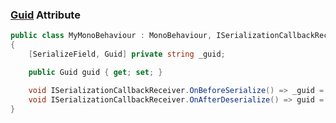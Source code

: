 ### [Guid](https://learn.microsoft.com/en-us/dotnet/api/system.guid) Attribute

```csharp
public class MyMonoBehaviour : MonoBehaviour, ISerializationCallbackReceiver
{
    [SerializeField, Guid] private string _guid;

    public Guid guid { get; set; }

    void ISerializationCallbackReceiver.OnBeforeSerialize() => _guid = guid.ToString();
    void ISerializationCallbackReceiver.OnAfterDeserialize() => guid = new(_guid);
}
```